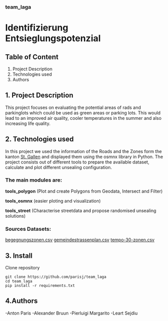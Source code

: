 ### team_laga

# Identifizierung Entsieglungspotenzial

## Table of Content
1. Project Description
2. Technologies used
3. Authors

## 1. Project Description
This project focuses on evaluating the potential areas of rads and parkinglots which could be used as green areas or parking lots.
This would lead to an improved air quality, cooler temperatures in the summer and also increasing life quality.


## 2. Technologies used
In this project we used the information of the Roads and the Zones form the kanton [St. Gallen](https://daten.sg.ch/) and displayed
them using the osmnx library in Python. The project consists out of different tools to prepare the available dataset, calculate and plot 
different unsealing configuration. 
    
### The main modules are:
    
**tools_polygon** (Plot and create Polygons from Geodata, Intersect and Filter)
        
**tools_osmnx** (easier ploting and visualization)
        
**tools_street** (Characterise streetdata and propose randomised unsealing solutions)
        
    
### Sources Datasets: 
[begegnungszonen.csv](https://daten.sg.ch/explore/dataset/begegnungszonen%40stadt-stgallen/export/?disjunctive.gebiet&dataChart=eyJxdWVyaWVzIjpbeyJjaGFydHMiOlt7InR5cGUiOiJjb2x1bW4iLCJmdW5jIjoiQ09VTlQiLCJzY2llbnRpZmljRGlzcGxheSI6dHJ1ZSwiY29sb3IiOiIjZmYwMDAwIn1dLCJ4QXhpcyI6InJlYWxpc2llcnQiLCJtYXhwb2ludHMiOiIiLCJ0aW1lc2NhbGUiOiJ5ZWFyIiwic29ydCI6IiIsImNvbmZpZyI6eyJkYXRhc2V0IjoiYmVnZWdudW5nc3pvbmVuQHN0YWR0LXN0Z2FsbGVuIiwib3B0aW9ucyI6eyJkaXNqdW5jdGl2ZS5nZWJpZXQiOnRydWV9fX1dLCJkaXNwbGF5TGVnZW5kIjp0cnVlLCJhbGlnbk1vbnRoIjp0cnVlfQ%3D%3D)
[gemeindestrassenplan.csv](https://daten.sg.ch/explore/dataset/gemeindestrassenplan%40stadt-stgallen/export/?disjunctive.strassenkl&disjunctive.strassenna&disjunctive.strassennr)
[tempo-30-zonen.csv](https://daten.sg.ch/explore/dataset/tempo-30-zonen%40stadt-stgallen/export/)

## 3. Install
Clone repository 
  
```
git clone https://github.com/parisj/team_laga
cd team_laga
pip install -r requirements.txt
```
    
    
## 4.Authors
-Anton Paris
-Alexander Bruun
-Pierluigi Margarito
-Leart Sejdiu
    
    
